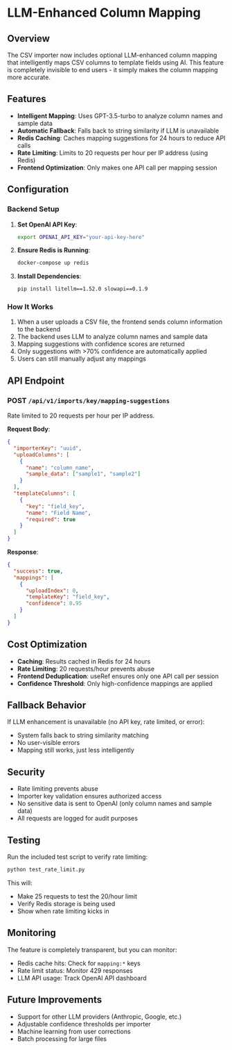 # LLM-Enhanced Column Mapping

## Overview

The CSV importer now includes optional LLM-enhanced column mapping that intelligently maps CSV columns to template fields using AI. This feature is completely invisible to end users - it simply makes the column mapping more accurate.

## Features

- **Intelligent Mapping**: Uses GPT-3.5-turbo to analyze column names and sample data
- **Automatic Fallback**: Falls back to string similarity if LLM is unavailable
- **Redis Caching**: Caches mapping suggestions for 24 hours to reduce API calls
- **Rate Limiting**: Limits to 20 requests per hour per IP address (using Redis)
- **Frontend Optimization**: Only makes one API call per mapping session

## Configuration

### Backend Setup

1. **Set OpenAI API Key**:
   ```bash
   export OPENAI_API_KEY="your-api-key-here"
   ```

2. **Ensure Redis is Running**:
   ```bash
   docker-compose up redis
   ```

3. **Install Dependencies**:
   ```bash
   pip install litellm==1.52.0 slowapi==0.1.9
   ```

### How It Works

1. When a user uploads a CSV file, the frontend sends column information to the backend
2. The backend uses LLM to analyze column names and sample data
3. Mapping suggestions with confidence scores are returned
4. Only suggestions with >70% confidence are automatically applied
5. Users can still manually adjust any mappings

## API Endpoint

### POST `/api/v1/imports/key/mapping-suggestions`

Rate limited to 20 requests per hour per IP address.

**Request Body**:
```json
{
  "importerKey": "uuid",
  "uploadColumns": [
    {
      "name": "column_name",
      "sample_data": ["sample1", "sample2"]
    }
  ],
  "templateColumns": [
    {
      "key": "field_key",
      "name": "Field Name",
      "required": true
    }
  ]
}
```

**Response**:
```json
{
  "success": true,
  "mappings": [
    {
      "uploadIndex": 0,
      "templateKey": "field_key",
      "confidence": 0.95
    }
  ]
}
```

## Cost Optimization

- **Caching**: Results cached in Redis for 24 hours
- **Rate Limiting**: 20 requests/hour prevents abuse
- **Frontend Deduplication**: useRef ensures only one API call per session
- **Confidence Threshold**: Only high-confidence mappings are applied

## Fallback Behavior

If LLM enhancement is unavailable (no API key, rate limited, or error):
- System falls back to string similarity matching
- No user-visible errors
- Mapping still works, just less intelligently

## Security

- Rate limiting prevents abuse
- Importer key validation ensures authorized access
- No sensitive data is sent to OpenAI (only column names and sample data)
- All requests are logged for audit purposes

## Testing

Run the included test script to verify rate limiting:

```bash
python test_rate_limit.py
```

This will:
- Make 25 requests to test the 20/hour limit
- Verify Redis storage is being used
- Show when rate limiting kicks in

## Monitoring

The feature is completely transparent, but you can monitor:
- Redis cache hits: Check for `mapping:*` keys
- Rate limit status: Monitor 429 responses
- LLM API usage: Track OpenAI API dashboard

## Future Improvements

- Support for other LLM providers (Anthropic, Google, etc.)
- Adjustable confidence thresholds per importer
- Machine learning from user corrections
- Batch processing for large files